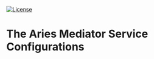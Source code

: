 [![License](https://img.shields.io/badge/License-Apache%202.0-blue.svg)](LICENSE)

# The Aries Mediator Service Configurations